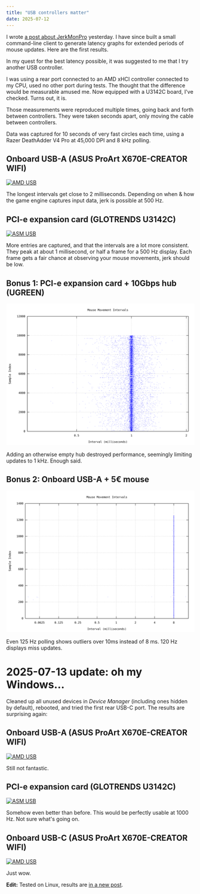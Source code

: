 ```yaml
---
title: "USB controllers matter"
date: 2025-07-12
---
```


I wrote [a post about JerkMonPro](/posts/lag/) yesterday. I have since built a small command-line client to generate latency graphs for extended periods of mouse updates. Here are the first results.

In my quest for the best latency possible, it was suggested to me that I try another USB controller.

I was using a rear port connected to an AMD xHCI controller connected to my CPU, used no other port during tests. The thought that the difference would be measurable amused me. Now equipped with a U3142C board, I've checked. Turns out, it is.

Those measurements were reproduced multiple times, going back and forth between controllers. They were taken seconds apart, only moving the cable between controllers.

Data was captured for 10 seconds of very fast circles each time, using a Razer DeathAdder V4 Pro at 45,000 DPI and 8 kHz polling.

## Onboard USB-A (ASUS ProArt X670E-CREATOR WIFI)

<a href="/assets/usb-controllers/b.svg">
<img alt="AMD USB" src="/assets/usb-controllers/b.svg" style="background-color: white;"/>
</a>

The longest intervals get close to 2 milliseconds. Depending on when & how the game engine captures input data, jerk is possible at 500 Hz.

## PCI-e expansion card (GLOTRENDS U3142C)

<a href="/assets/usb-controllers/a.svg">
<img alt="ASM USB" src="/assets/usb-controllers/a.svg" style="background-color: white;"/>
</a>

More entries are captured, and that the intervals are a lot more consistent. They peak at about 1 millisecond, or half a frame for a 500 Hz display. Each frame gets a fair chance at observing your mouse movements, jerk should be low.

## Bonus 1: PCI-e expansion card + 10Gbps hub (UGREEN)

<a href="/assets/usb-controllers/c.svg">
<img alt="ASM+UGREEN USB" src="/assets/usb-controllers/c.svg" style="background-color: white;"/>
</a>

Adding an otherwise empty hub destroyed performance, seemingly limiting updates to 1 kHz. Enough said.

## Bonus 2: Onboard USB-A + 5€ mouse

<a href="/assets/usb-controllers/d.svg">
<img alt="AMD+cheap mouse USB" src="/assets/usb-controllers/d.svg" style="background-color: white;"/>
</a>

Even 125 Hz polling shows outliers over 10ms instead of 8 ms. 120 Hz displays miss updates.

# 2025-07-13 update: oh my Windows…

Cleaned up all unused devices in <cite>Device Manager</cite> (including ones hidden by default), rebooted, and tried the first rear USB-C port. The results are surprising again:

## Onboard USB-A (ASUS ProArt X670E-CREATOR WIFI)

<a href="/assets/usb-controllers/g.svg">
<img alt="AMD USB" src="/assets/usb-controllers/g.svg" style="background-color: white;"/>
</a>

Still not fantastic.

## PCI-e expansion card (GLOTRENDS U3142C)

<a href="/assets/usb-controllers/e.svg">
<img alt="ASM USB" src="/assets/usb-controllers/e.svg" style="background-color: white;"/>
</a>

Somehow even better than before. This would be perfectly usable at 1000 Hz. Not sure what's going on.

## Onboard USB-C (ASUS ProArt X670E-CREATOR WIFI)

<a href="/assets/usb-controllers/f.svg">
<img alt="AMD USB" src="/assets/usb-controllers/f.svg" style="background-color: white;"/>
</a>

Just wow.

**Edit:** Tested on Linux, results are [in a new post](/posts/linux-usb-controllers/).

